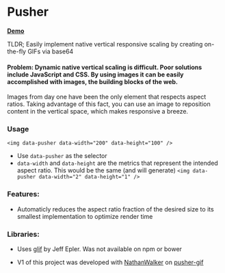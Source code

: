 # Pusher

**[Demo](http://kirkstrobeck.github.io/pusher/)**

TLDR; Easily implement native vertical responsive scaling by creating on-the-fly GIFs via base64

#### Problem: Dynamic native vertical scaling is difficult. Poor solutions include JavaScript and CSS. By using images it can be easily accomplished with images, the building blocks of the web.

Images from day one have been the only element that respects aspect ratios. Taking advantage of this fact, you can use an image to reposition content in the vertical space, which makes responsive a breeze.

### Usage

    <img data-pusher data-width="200" data-height="100" />

- Use `data-pusher` as the selector
- `data-width` and `data-height` are the metrics that represent the intended aspect ratio. This would be the same (and will generate) `<img data-pusher data-width="2" data-height="1" />`

### Features:

- Automaticly reduces the aspect ratio fraction of the desired size to its smallest implementation to optimize render time

### Libraries:

- Uses [glif](https://emergent.unpythonic.net/software/01126462511-glif) by Jeff Epler. Was not available on npm or bower

- V1 of this project was developed with [NathanWalker](https://github.com/NathanWalker) on [pusher-gif](https://github.com/infowrap/pusher-gif)
